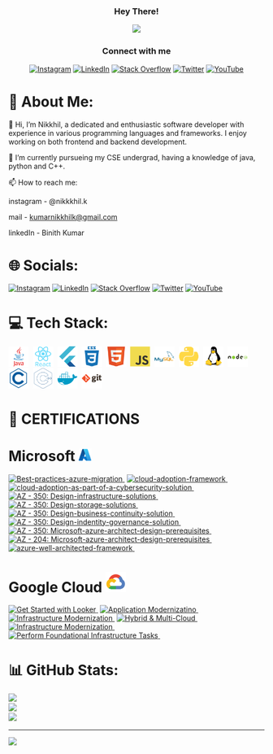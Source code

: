 <div id="header" align="center">
  <h3>
    Hey There!
  </h3>
  
  <img src="https://media.giphy.com/media/bGgsc5mWoryfgKBx1u/giphy.gif" width="200"/>
   
  
  
  <h3>Connect with me</h3> 
   
[![Instagram](https://img.shields.io/badge/Instagram-%23E4405F.svg?logo=Instagram&logoColor=white)](https://instagram.com/nikkkhil.k) [![LinkedIn](https://img.shields.io/badge/LinkedIn-%230077B5.svg?logo=linkedin&logoColor=white)](https://www.linkedin.com/in/binith-kumar/) [![Stack Overflow](https://img.shields.io/badge/-Stackoverflow-FE7A16?logo=stack-overflow&logoColor=white)](https://stackoverflow.com/users/20433754/binithk) [![Twitter](https://img.shields.io/badge/Twitter-%231DA1F2.svg?logo=Twitter&logoColor=white)](https://twitter.com/kumar_nikkhil) [![YouTube](https://img.shields.io/badge/YouTube-%23FF0000.svg?logo=YouTube&logoColor=white)](https://youtube.com/c/SHADOWme) 
</div>



# 💫 About Me:
👋 Hi, I’m Nikkhil, a dedicated and enthusiastic software developer with experience in various programming languages and frameworks.
I enjoy working on both frontend and backend development.

🌱 I’m currently pursueing my CSE undergrad, having a knowledge of java, python and C++.

📫 How to reach me:

   instagram - @nikkkhil.k 
   
   mail - kumarnikkhilk@gmail.com
   
   linkedIn - Binith Kumar
   
   



# 🌐 Socials:
[![Instagram](https://img.shields.io/badge/Instagram-%23E4405F.svg?logo=Instagram&logoColor=white)](https://instagram.com/nikkkhil.k) [![LinkedIn](https://img.shields.io/badge/LinkedIn-%230077B5.svg?logo=linkedin&logoColor=white)](https://www.linkedin.com/in/binith-kumar/) [![Stack Overflow](https://img.shields.io/badge/-Stackoverflow-FE7A16?logo=stack-overflow&logoColor=white)](https://stackoverflow.com/users/20433754/binithk) [![Twitter](https://img.shields.io/badge/Twitter-%231DA1F2.svg?logo=Twitter&logoColor=white)](https://twitter.com/kumar_nikkhil) [![YouTube](https://img.shields.io/badge/YouTube-%23FF0000.svg?logo=YouTube&logoColor=white)](https://youtube.com/c/SHADOWme) 

# 💻 Tech Stack:
<div>
  <img src="https://github.com/devicons/devicon/blob/master/icons/java/java-original-wordmark.svg" title="Java" alt="Java" width="40" height="40"/>&nbsp;
  <img src="https://github.com/devicons/devicon/blob/master/icons/react/react-original-wordmark.svg" title="React" alt="React" width="40" height="40"/>&nbsp;
  <img src="https://github.com/devicons/devicon/blob/master/icons/flutter/flutter-original.svg" title="Flutter" alt="Flutter" width="40" height="40"/>&nbsp;
  <img src="https://github.com/devicons/devicon/blob/master/icons/css3/css3-plain-wordmark.svg"  title="CSS3" alt="CSS" width="40" height="40"/>&nbsp;
  <img src="https://github.com/devicons/devicon/blob/master/icons/html5/html5-original.svg" title="HTML5" alt="HTML" width="40" height="40"/>&nbsp;
  <img src="https://github.com/devicons/devicon/blob/master/icons/javascript/javascript-original.svg" title="JavaScript" alt="JavaScript" width="40" height="40"/>&nbsp;
  <img src="https://github.com/devicons/devicon/blob/master/icons/mysql/mysql-original-wordmark.svg" title="MySQL"  alt="MySQL" width="40" height="40"/>&nbsp;
  <img src="https://github.com/devicons/devicon/blob/master/icons/python/python-plain.svg" title="Python" alt="Python" width="40" height = "40"/>&nbsp;
  <img src="https://github.com/devicons/devicon/blob/master/icons/linux/linux-original.svg" title="Linux" alt="Linux" width="40" height = "40"/>&nbsp;
  <img src="https://github.com/devicons/devicon/blob/master/icons/nodejs/nodejs-original-wordmark.svg" title="NodeJS" alt="NodeJS" width="40" height="40"/>&nbsp;
  <img src="https://github.com/devicons/devicon/blob/master/icons/c/c-line.svg" title="C" alt="C" width="40" height = "40"/>&nbsp;
  <img src="https://github.com/devicons/devicon/blob/master/icons/cplusplus/cplusplus-line.svg" title="Cpp" alt="Cpp" width="40" height = "40"/>&nbsp; 
  <img src="https://github.com/devicons/devicon/blob/master/icons/docker/docker-plain.svg" title="Docker" alt="docker" width="40" height = "40"/>&nbsp;
  <img src="https://github.com/devicons/devicon/blob/master/icons/git/git-original-wordmark.svg" title="Git" alt="Git" width="40" height="40"/>&nbsp;
</div>

# 🏅 CERTIFICATIONS
# Microsoft  <img src = "https://github.com/devicons/devicon/blob/master/icons/azure/azure-original.svg" height = "25"/>&nbsp;
<p>
<div target = "_blank">
  <a href = "https://learn.microsoft.com/en-us/training/achievements/learn.best-practices-azure-migration.trophy?username=NikkhilK-4522&sharingId=2790BD013102A5BD" ><img src="https://learn.microsoft.com/en-us/training/achievements/best-practices-azure-migration.svg" title="Best-practices-azure-migration" alt="Best-practices-azure-migration" width="100"/>&nbsp;</a>
  <a href = "https://learn.microsoft.com/en-us/training/achievements/learn.cloud-adoption-framework.trophy?username=NikkhilK-4522&sharingId=2790BD013102A5BD"><img src="https://learn.microsoft.com/en-us/training/achievements/cloud-adoption-framework.svg" title="cloud-adoption-framework" alt="cloud-adoption-framework" width="90"/>&nbsp;</a>
  <a href = "https://learn.microsoft.com/en-us/training/achievements/learn-m365.cybersecurity-secure-cloud-adoption.trophy?username=NikkhilK-4522&sharingId=2790BD013102A5BD"><img src="https://learn.microsoft.com/en-us/training/achievements/cloud-adoption-as-part-of-a-cybersecurity-solution.svg" title="cloud-adoption-as-part-of-a-cybersecurity-solution" alt="cloud-adoption-as-part-of-a-cybersecurity-solution" width="100"/>&nbsp;</a>
  <a href = "https://learn.microsoft.com/en-us/training/achievements/learn.wwl.design-infranstructure-solutions.trophy?username=NikkhilK-4522&sharingId=2790BD013102A5BD"><img src="https://learn.microsoft.com/en-us/training/achievements/design-infrastructure-solutions.svg" title= "AZ - 350: Design-infrastructure-solutions" alt="AZ - 350: Design-infrastructure-solutions" width="90"/>&nbsp;</a>
  <a href = "https://learn.microsoft.com/en-us/training/achievements/learn.wwl.design-data-storage-solutions.trophy?username=NikkhilK-4522&sharingId=2790BD013102A5BD"><img src="https://learn.microsoft.com/en-us/training/achievements/design-storage-solution.svg" title="AZ - 350: Design-storage-solution" alt="AZ - 350: Design-storage-solutions" width="90"/>&nbsp;</a>
  <a href = "https://learn.microsoft.com/en-us/training/achievements/learn.wwl.design-business-continuity-solutions.trophy?username=NikkhilK-4522&sharingId=2790BD013102A5BD"><img src="https://learn.microsoft.com/en-us/training/achievements/design-business-continuity-solutions.svg" title="AZ - 350: Design-business-continuity-solution" alt="AZ - 350: Design-business-continuity-solution" width="90"/>&nbsp;</a>
  <a href = "https://learn.microsoft.com/en-us/training/achievements/learn.wwl.design-identity-governance-monitor-solutions.trophy?username=NikkhilK-4522&sharingId=2790BD013102A5BD"><img src="https://learn.microsoft.com/en-us/training/achievements/design-identity-governance-solution.svg" title="AZ - 350: Design-indentity-governance-solution" alt="AZ - 350: Design-indentity-governance-solution" width="90"/>&nbsp;</a>
  <a href = "https://learn.microsoft.com/en-us/training/achievements/learn.wwl.microsoft-azure-architect-design-prerequisites.trophy?username=NikkhilK-4522&sharingId=2790BD013102A5BD"><img src="https://learn.microsoft.com/en-us/training/achievements/microsoft-azure-architect-design-prerequisites.svg" title="AZ - 350: Microsoft-azure-architect-design-prerequisites" alt="AZ - 350: Microsoft-azure-architect-design-prerequisites" width="90"/>&nbsp;</a>
  <a href = "https://learn.microsoft.com/en-us/training/achievements/learn.wwl.az-204-develop-message-based-solutions.trophy?username=NikkhilK-4522&sharingId=2790BD013102A5BD"><img src="https://learn.microsoft.com/en-us/training/achievements/message-develop-solutions.svg" title="AZ - 204: Message-develop-solutions" alt="AZ - 204: Microsoft-azure-architect-design-prerequisites" width="90"/>&nbsp;</a>
  <a href = "https://learn.microsoft.com/en-us/training/achievements/learn.azure-well-architected-framework.trophy?username=NikkhilK-4522&sharingId=2790BD013102A5BD"><img src="https://learn.microsoft.com/en-us/training/achievements/azure-well-architected-framework.svg" title="azure-well-architected-framework" alt="azure-well-architected-framework" width="90"/>&nbsp;</a>
  </p>

<p>
  
</p>
  
# Google Cloud   <img src = "https://github.com/devicons/devicon/blob/master/icons/googlecloud/googlecloud-original.svg" width = "40" height = "40"/>&nbsp;
<div target = "_blank">
  <a href = "https://www.cloudskillsboost.google/public_profiles/6c4c6ebc-05d9-4b2c-879d-cb5b1d927883/badges/3822386" ><img src="https://cdn.qwiklabs.com/oqA%2BXyUFnCuPcQNuhUWLB4LFw6CBm0vumuOmQIIlknc%3D" title="Get Started with Looker" alt="Get Started with Looker" height ="100"/>&nbsp;</a>
  <a href = "https://www.cloudskillsboost.google/public_profiles/6c4c6ebc-05d9-4b2c-879d-cb5b1d927883/badges/2150538"><img src="https://cdn.qwiklabs.com/avLswGesBdPVZgJPWOCscSTTxTYoTwYBMa8%2F9VqB0Yg%3D" title="Application Modernization" alt="Application Modernizatino" height ="100"/>&nbsp;</a>
  <a href = "https://www.cloudskillsboost.google/public_profiles/6c4c6ebc-05d9-4b2c-879d-cb5b1d927883/badges/2146359"><img src="https://cdn.qwiklabs.com/Z5mHEcZSfjDvSjtBRmzjgY1O5B9uT%2BJME8KqR%2FgmmyI%3D" title="Infrastructure Modernization" alt="Infrastructure Modernization" height ="100"/>&nbsp;</a>
  <a href = "https://www.cloudskillsboost.google/public_profiles/6c4c6ebc-05d9-4b2c-879d-cb5b1d927883/badges/2146173"><img src="https://cdn.qwiklabs.com/kqE8y3KZ7X%2FFV6jbYL4fV7Hi0zEKgcGu3QEdy0ivq5o%3D" title= "Hybrid & Multi-Cloud" alt="Hybrid & Multi-Cloud" height ="100"/>&nbsp;</a>
  <a href = "https://www.cloudskillsboost.google/public_profiles/6c4c6ebc-05d9-4b2c-879d-cb5b1d927883/badges/1952814"><img src="https://cdn.qwiklabs.com/TbOoOcpQdNxRawSvSE3K5cbakxBmki8F%2FgjwN6yKY98%3D" title="Infrastructure Moernization" alt="Infrastructure Modernization" height ="100"/>&nbsp;</a>
  <a href = "https://www.cloudskillsboost.google/public_profiles/6c4c6ebc-05d9-4b2c-879d-cb5b1d927883/badges/1971171"><img src="https://cdn.qwiklabs.com/SOUHCWvev6HmfC5QztXJd%2BCkSK8%2B3WGWg%2BF%2Fww%2FfqXA%3D" title="Perform Foundational Infrastructure Tasks" alt="Perform Foundational Infrastructure Tasks" height = "100"/>&nbsp;</a>
  


# 📊 GitHub Stats:
![](https://github-readme-stats.vercel.app/api?username=Nikkhil0646&theme=dark&hide_border=false&include_all_commits=false&count_private=false)<br/>
![](https://github-readme-streak-stats.herokuapp.com/?user=Nikkhil0646&theme=dark&hide_border=false)<br/>
![](https://github-readme-stats.vercel.app/api/top-langs/?username=Nikkhil0646&theme=dark&hide_border=false&include_all_commits=false&count_private=false&layout=compact)

---
[![](https://visitcount.itsvg.in/api?id=Nikkhil0646&icon=0&color=0)](https://visitcount.itsvg.in)



